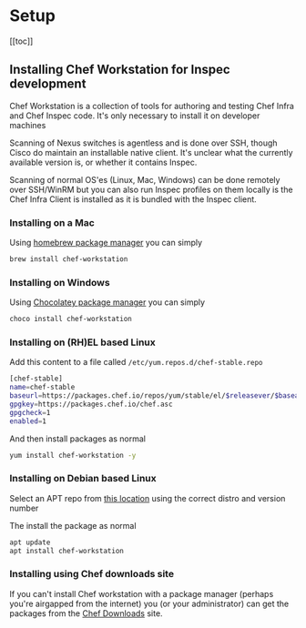 # Setup

[[toc]]


## Installing Chef Workstation for Inspec development

Chef Workstation is a collection of tools for authoring and testing Chef Infra and Chef Inspec code.
It's only necessary to install it on developer machines

Scanning of Nexus switches is agentless and is done over SSH, though Cisco do maintain an installable
native client. It's unclear what the currently available version is, or whether it contains Inspec.

Scanning of normal OS'es (Linux, Mac, Windows) can be done remotely over SSH/WinRM but you can also
run Inspec profiles on them locally is the Chef Infra Client is installed as it is bundled with the
Inspec client.

### Installing on a Mac

Using [homebrew package manager](https://brew.sh) you can simply

```bash
brew install chef-workstation
```

### Installing on Windows

Using [Chocolatey package manager](https://chocolatey.org/) you can simply

```powershell
choco install chef-workstation
```

### Installing on (RH)EL based Linux

Add this content to a file called `/etc/yum.repos.d/chef-stable.repo`

```bash
[chef-stable]
name=chef-stable
baseurl=https://packages.chef.io/repos/yum/stable/el/$releasever/$basearch/
gpgkey=https://packages.chef.io/chef.asc
gpgcheck=1
enabled=1
```

And then install packages as normal

```bash
yum install chef-workstation -y
```

### Installing on Debian based Linux

Select an APT repo from [this location](https://packages.chef.io/repos/apt/stable/) using the correct distro and version number

The install the package as normal

```bash
apt update
apt install chef-workstation
```

### Installing using Chef downloads site

If you can't install Chef workstation with a package manager (perhaps you're airgapped from the internet) you (or your administrator) can get the packages from the [Chef Downloads](https://www.chef.io/downloads/get-started/infrastructure-management) site.
